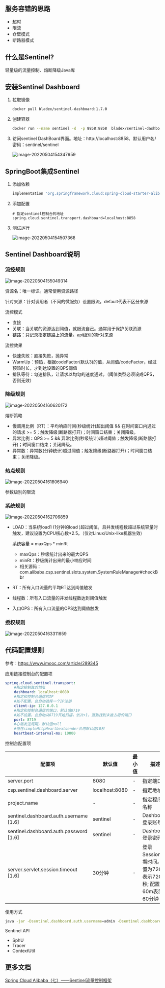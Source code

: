 

## 服务容错的思路

- 超时
- 限流
- 仓壁模式
- 断路器模式

## 什么是Sentinel?

轻量级的流量控制、熔断降级Java库

## 安装Sentinel Dashboard

1. 拉取镜像

   ```bash
   docker pull bladex/sentinel-dashboard:1.7.0
   ```

2. 创建容器

   ```bash
   docker run --name sentinel -d  -p 8858:8858  bladex/sentinel-dashboard:1.7.0
   ```

3. 访问sentinel DashBoard界面。地址：http://localhost:8858，默认用户名/密码：sentinel/sentinel

   ![image-20220504154347959](media/8.1Sentinel/image-20220504154347959.png)

## SpringBoot集成Sentinel

1. 添加依赖

   ```groovy
   implementation 'org.springframework.cloud:spring-cloud-starter-alibaba-sentinel:0.9.0.RELEASE'
   ```

2. 添加配置

   ```properties
   # 指定sentinel控制台的地址
   spring.cloud.sentinel.transport.dashboard=localhost:8858
   ```

3. 测试运行

   ![image-20220504154507368](media/8.1Sentinel/image-20220504154507368.png)

## Sentinel Dashboard说明

### 流控规则

![image-20220504155049314](media/8.1Sentinel/image-20220504155049314.png)

资源名：唯一标识。通常使用资源路径

针对来源：针对调用者（不同的微服务）设置限流。default代表不区分来源

流控模式

- 直接
- 关联：当关联的资源达到阈值，就限流自己。通常用于保护关联资源
- 链路：只记录指定链路上的流量。api级别的针对来源

流控效果

- 快速失败：直接失败，抛异常
- WarmUp：预热，根据codeFactor(默认3)的值，从阈值/codeFactor，经过预热时长，才到达设置的QPS阈值
- 排队等待：匀速排队，让请求以均匀的速度通过。（阈值类型必须设成QPS，否则无效）

### 降级规则

![image-20220504160620172](media/8.1Sentinel/image-20220504160620172.png)

熔断策略

- 慢调用比例（RT）：平均响应时间(秒级统计)超出阈值 && 在时间窗口内通过的请求 >= 5；触发降级(断路器打开)；时间窗口结束；关闭降级。
- 异常比例：QPS >= 5 && 异常比例(秒级统计)超过阈值；触发降级(断路器打开)；时间窗口结束；关闭降级。
- 异常数：异常数(分钟统计)超过阈值；触发降级(断路器打开)；时间窗口结束；关闭降级。

### 热点规则

![image-20220504161806940](media/8.1Sentinel/image-20220504161806940.png)

参数级别的限流



### 系统规则

![image-20220504162706859](media/8.1Sentinel/image-20220504162706859.png)

- LOAD：当系统load1 (1分钟的load )超过阈值，且并发线程数超过系统容量时触发，建议设置为CPU核心数*2.5。（仅对Linux/Unix-like机器生效)

  系统容量 = maxQps * minRt

  - maxQps：秒级统计出来的最大QPS
  - minRt：秒级统计出来的最小响应时间
  - 相关源码：com.alibaba.csp.sentinel.slots.system.SystemRuleManager#checkBbr

- RT：所有入口流量的平均RT达到阈值触发

- 线程数：所有入口流量的并发线程数达到阈值触发

- 入口OPS：所有入口流量的OPS达到阈值触发

### 授权规则

![image-20220504163311659](media/8.1Sentinel/image-20220504163311659.png)

## 代码配置规则

参考：https://www.imooc.com/article/289345



应用链接控制台的配置项

```yaml
spring.cloud.sentinel.transport:
	#指定控制台的地址
	dashboard: localhost:8080
	#指定和控制台通信的IP
	#如不配置，会自动选择一个IP注册
	client-ip: 127.0.0.1
	#指定和控制台通信的端口，默认值8719
	#如不设置，会自动从8719开始扫描，依次+1，直到找到未被占用的端口
	port: 8719
	#心跳发送周期，默认值null
	#但在simpleHttpHeartbeatsender会用默认值10秒
	heartbeat-interval-ms: 10000
```

控制台配置项

| 配置项                                 | 默认值         | 最小值 | 描述                                                         |
| -------------------------------------- | -------------- | ------ | ------------------------------------------------------------ |
| server.port                            | 8080           | -      | 指定端口                                                     |
| csp.sentinel.dashboard.server          | localhost:8080 | -      | 指定地址                                                     |
| project.name                           | -              | -      | 指定程序的名称                                               |
| sentinel.dashboard.auth.username [1.6] | sentinel       | -      | Dashboard登录账号                                            |
| sentinel.dashboard.auth.password [1.6] | sentinel       | -      | Dashboard登录密码                                            |
| server.servlet.session.timeout [1.6]   | 30分钟         | -      | 登录Session过期时间。配置为7200表示7200秒; 配置为60m表示60分钟 |

使用方式

```bash
java -jar -Dsentinel.dashboard.auth.username=admin -Dsentinel.dashboard.auth.password=admin sentinel-dashboard-1.6.2.jar
```



Sentinel API

- SphU
- Tracer
- ContextUtil





## 更多文档

[Spring Cloud Alibaba（七）——Sentinel流量控制框架](https://juejin.cn/post/7112327516819292191)





